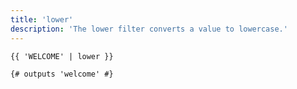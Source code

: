 ```yaml
---
title: 'lower'
description: 'The lower filter converts a value to lowercase.'
---
```


```canvas
{{ 'WELCOME' | lower }}

{# outputs 'welcome' #}
```
